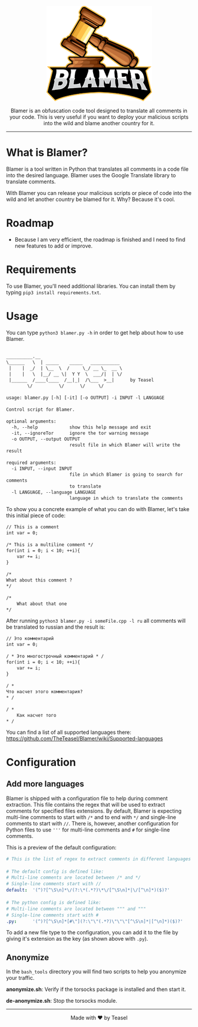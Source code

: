 <p align="center">
  <img width="287" height="258" src="ressources/BLAMER.png">
</p>

<p align="center">
  Blamer is an obfuscation code tool designed to translate all comments in your code. This is very useful if you want to deploy your malicious scripts into the wild and blame another country for it.
</p>

<hr>


# What is Blamer?
Blamer is a tool written in Python that translates all comments in a code file into the desired language. Blamer uses the Google Translate library to translate comments.

With Blamer you can release your malicious scripts or piece of code into the wild and let another country be blamed for it. Why? Because it's cool.


# Roadmap
* Because I am very efficient, the roadmap is finished and I need to find new features to add or improve.


# Requirements
To use Blamer, you'll need additional libraries. You can install them by typing `pip3 install requirements.txt`.


# Usage
You can type `python3 blamer.py -h` in order to get help about how to use Blamer.

```

__________.__                               
\______   \  | _____    _____   ___________ 
 |    |  _/  | \__  \  /     \_/ __ \_  __ \
 |    |   \  |__/ __ \|  Y Y  \  ___/|  | \/
 |______  /____(____  /__|_|  /\___  >__|      by Teasel
        \/          \/      \/     \/       

usage: blamer.py [-h] [-it] [-o OUTPUT] -i INPUT -l LANGUAGE

Control script for Blamer.

optional arguments:
  -h, --help            show this help message and exit
  -it, --ignoreTor      ignore the tor warning message
  -o OUTPUT, --output OUTPUT
                        result file in which Blamer will write the result

required arguments:
  -i INPUT, --input INPUT
                        file in which Blamer is going to search for comments
                        to translate
  -l LANGUAGE, --language LANGUAGE
                        language in which to translate the comments

```

To show you a concrete example of what you can do with Blamer, let's take this initial piece of code:
```
// This is a comment
int var = 0;

/* This is a multiline comment */
for(int i = 0; i < 10; ++i){
    var += i;
}

/*
What about this comment ?
*/

/*
    What about that one
*/
```

After running `python3 blamer.py -i someFile.cpp -l ru` all comments will be translated to russian and the result is:

```
// Это комментарий
int var = 0;

/ * Это многострочный комментарий * /
for(int i = 0; i < 10; ++i){
    var += i;
}

/ *
Что насчет этого комментария?
* /

/ *
    Как насчет того
* /
```

You can find a list of all supported languages there: https://github.com/TheTeasel/Blamer/wiki/Supported-languages


# Configuration
## Add more languages
Blamer is shipped with a configuration file to help during comment extraction. This file contains the regex that will be used to extract comments for specified files extensions. By default, Blamer is expecting multi-line comments to start with `/*` and to end with `*/` and single-line comments to start with `//`. There is, however, another configuration for Python files to use `'''` for multi-line comments and `#` for single-line comments.

This is a preview of the default configuration:
```yaml
# This is the list of regex to extract comments in different languages

# The default config is defined like:
# Multi-line comments are located between /* and */
# Single-line comments start with //
default:  '(^)?[^\S\n]*\/(?:\*(.*?)\*\/[^\S\n]*|\/[^\n]*)($)?'

# The python config is defined like:
# Multi-line comments are located between """ and """
# Single-line comments start with #
.py:      '(^)?[^\S\n]*[#\"](?:\"\"(.*?)\"\"\"[^\S\n]*|[^\n]*)($)?'
```

To add a new file type to the configuration, you can add it to the file by giving it's extension as the key (as shown above with `.py`).


## Anonymize
In the `bash_tools` directory you will find two scripts to help you anonymize your traffic.

**anonymize.sh**: Verify if the torsocks package is installed and then start it.

**de-anonymize.sh**: Stop the torsocks module.

<hr>

<p align="center"> Made with ♥️ by Teasel</p>
